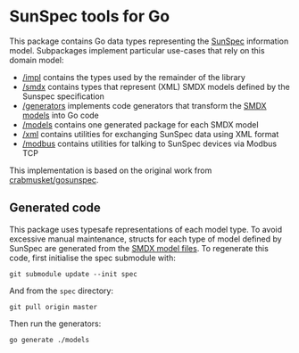 # SunSpec tools for Go

This package contains Go data types representing the [SunSpec][] information model.
Subpackages implement particular use-cases that rely on this domain model:

 * [/impl](./impl) contains the types used by the remainder of the library
 * [/smdx](./smdx) contains types that represent (XML) SMDX models defined by the Sunspec specification
 * [/generators](./generators) implements code generators that transform the [SMDX models][SMDX] into Go code
 * [/models](./models) contains one generated package for each SMDX model
 * [/xml](./xml) contains utilities for exchanging SunSpec data using XML format
 * [/modbus](./modbus) contains utilities for talking to SunSpec devices via Modbus TCP

[SunSpec]: http://sunspec.org/
[SMDX]: https://github.com/sunspec/models

This implementation is based on the original work from [crabmusket/gosunspec](https://github.com/crabmusket/gosunspec/issues/38).

## Generated code

This package uses typesafe representations of each model type. To avoid
excessive manual maintenance, structs for each type of model defined by SunSpec
are generated from the [SMDX model files][SMDX]. To regenerate this code, first
initialise the spec submodule with:

    git submodule update --init spec

And from the `spec` directory:

    git pull origin master

Then run the generators:

    go generate ./models
